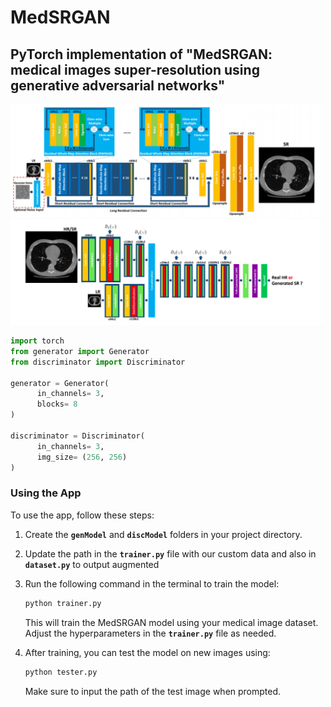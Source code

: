 # MedSRGAN
## PyTorch implementation of "MedSRGAN: medical images super-resolution using generative adversarial networks"

<img src="./img/medsrgan.PNG" width="500px"></img>
<img src="./img/Discriminator.png" width="500px"></img>

```python
import torch
from generator import Generator
from discriminator import Discriminator

generator = Generator(
      in_channels= 3,
      blocks= 8
)

discriminator = Discriminator(
      in_channels= 3, 
      img_size= (256, 256)
)
```

### **Using the App**

To use the app, follow these steps:

1. Create the **`genModel`** and **`discModel`** folders in your project directory.
2. Update the path in the **`trainer.py`** file with our custom data and also in **`dataset.py`** to output augmented
3. Run the following command in the terminal to train the model:
    
    ```bash
    python trainer.py
    ```
    
    This will train the MedSRGAN model using your medical image dataset. Adjust the hyperparameters in the **`trainer.py`** file as needed.
    
4. After training, you can test the model on new images using:
    
    ```bash
    python tester.py
    ```
    
    Make sure to input the path of the test image when prompted.
